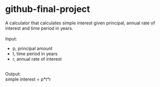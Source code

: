 # github-final-project

A calculator that calculates simple interest given principal, annual rate of interest and time period in years.
<br />
<br />
Input:
   * p, principal amount
   * t, time period in years
   * r, annual rate of interest
<br />
Output:
<br />
   simple interest = p*t*r
